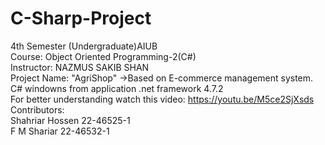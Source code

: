 # C-Sharp-Project<br/>
4th Semester (Undergraduate)AIUB<br/>
Course: Object Oriented Programming-2(C#)<br/>
Instructor: NAZMUS SAKIB SHAN<br/>
Project Name: "AgriShop" ->Based on E-commerce management system.<br/>
C# windowns from application .net framework 4.7.2<br/>
For better understanding watch this video: https://youtu.be/M5ce2SjXsds <br/>
Contributors:<br/>
Shahriar Hossen 22-46525-1<br/>
F M Shariar 22-46532-1<br/>
